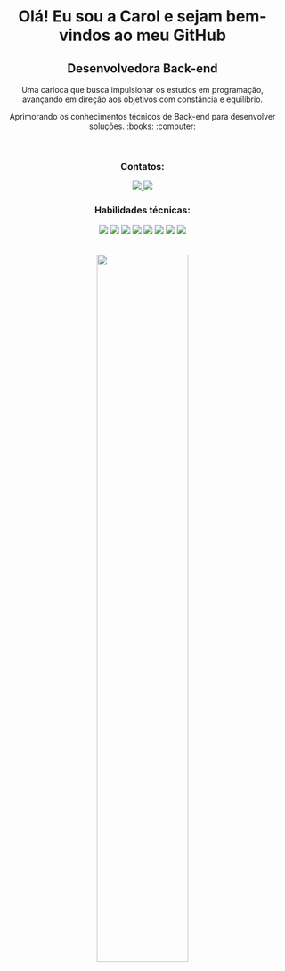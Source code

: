 <div align="center">
  
  <h1> Olá! Eu sou a Carol e sejam bem-vindos ao meu GitHub </h1>
  
  <h2> Desenvolvedora Back-end </h2>
  <p> Uma carioca que busca impulsionar os estudos em programação, avançando em direção aos objetivos com constância e equilíbrio. </p>
  <p> Aprimorando os conhecimentos técnicos de Back-end para desenvolver soluções. :books: :computer: </p>
  <br>
  
  <h3> Contatos: </h3>
  <a href="mailto:carolinafdornas@gmail.com"> <img src="https://img.shields.io/badge/Gmail-D14836?style=for-the-badge&logo=gmail&logoColor=white"/> </a>
  <a href="https://www.linkedin.com/in/carolina-dornas/" target="_blank"> <img src="https://img.shields.io/badge/LinkedIn-0077B5?style=for-the-badge&logo=linkedin&logoColor=white"/> </a>
  <br>
  
  <h3> Habilidades técnicas: </h3>
  <img src="https://img.shields.io/badge/JavaScript-F7DF1E?style=for-the-badge&logo=javascript&logoColor=black"/>
  <img src="https://img.shields.io/badge/Node.js-43853D?style=for-the-badge&logo=node.js&logoColor=white"/>
  <img src="https://img.shields.io/badge/Express.js-404D59?style=for-the-badge"/>
  <img src="https://img.shields.io/badge/MongoDB-4EA94B?style=for-the-badge&logo=mongodb&logoColor=white"/>
  <img src="https://img.shields.io/badge/PostgreSQL-316192?style=for-the-badge&logo=postgresql&logoColor=white"/>
  <img src="https://img.shields.io/badge/Python-3776AB?style=for-the-badge&logo=python&logoColor=white"/>
  <img src="https://img.shields.io/badge/GIT-E44C30?style=for-the-badge&logo=git&logoColor=white"/>
  <img src="https://camo.githubusercontent.com/93ae318132d035a8c007ee1cb244f63a02d87cc0051dfa67323f5bfdc6b222d1/68747470733a2f2f696d672e736869656c64732e696f2f62616467652f496e736f6d6e69612d626c61636b3f7374796c653d666f722d7468652d6261646765266c6f676f3d696e736f6d6e6961266c6f676f436f6c6f723d353834394245"/>
  <br>
  <br>
  <br>
  
  <img width="57%" src="https://github-readme-stats.vercel.app/api/top-langs/?username=dornascarol&layout=compact&show_icons=true&theme=blue"/>
  
</div>
